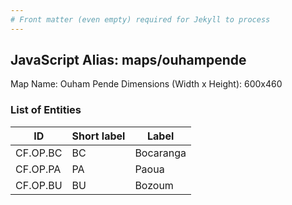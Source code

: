 ```yaml
---
# Front matter (even empty) required for Jekyll to process
---
```


## JavaScript Alias: maps/ouhampende

Map Name: Ouham Pende
Dimensions (Width x Height): 600x460

### List of Entities

ID | Short label | Label
---|---|---|
CF.OP.BC|BC|Bocaranga
CF.OP.PA|PA|Paoua
CF.OP.BU|BU|Bozoum
